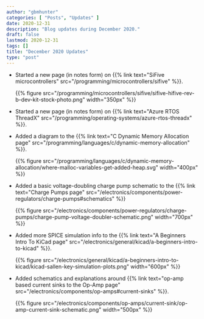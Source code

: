 ```yaml
---
author: "gbmhunter"
categories: [ "Posts", "Updates" ]
date: 2020-12-31
description: "Blog updates during December 2020."
draft: false
lastmod: 2020-12-31
tags: []
title: "December 2020 Updates"
type: "post"
---
```


* Started a new page (in notes form) on {{% link text="SiFive microcontrollers" src="/programming/microcontrollers/sifive" %}}.

    {{% figure src="/programming/microcontrollers/sifive/sifive-hifive-rev-b-dev-kit-stock-photo.png" width="350px" %}}

* Started a new page (in notes form) on {{% link text="Azure RTOS ThreadX" src="/programming/operating-systems/azure-rtos-threadx" %}}.

* Added a diagram to the {{% link text="C Dynamic Memory Allocation page" src="/programming/languages/c/dynamic-memory-allocation" %}}.

    {{% figure src="/programming/languages/c/dynamic-memory-allocation/where-malloc-variables-get-added-heap.svg" width="400px" %}}

* Added a basic voltage-doubling charge pump schematic to the {{% link text="Charge Pumps page" src="/electronics/components/power-regulators/charge-pumps#schematics" %}}

    {{% figure src="/electronics/components/power-regulators/charge-pumps/charge-pump-voltage-doubler-schematic.png" width="700px" %}}

* Added more SPICE simulation info to the {{% link text="A Beginners Intro To KiCad page" src="/electronics/general/kicad/a-beginners-intro-to-kicad" %}}.

    {{% figure src="/electronics/general/kicad/a-beginners-intro-to-kicad/kicad-sallen-key-simulation-plots.png" width="600px" %}}

* Added schematics and explanations around {{% link text="op-amp based current sinks to the Op-Amp page" src="/electronics/components/op-amps#current-sinks" %}}.

    {{% figure src="/electronics/components/op-amps/current-sink/op-amp-current-sink-schematic.png" width="500px" %}}
